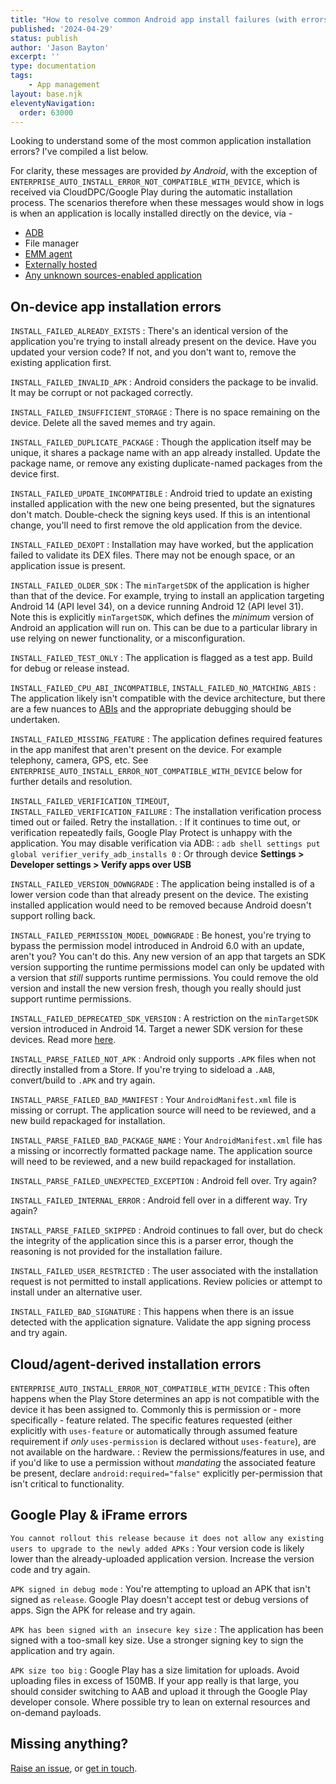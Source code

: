 ```yaml
---
title: "How to resolve common Android app install failures (with errors)"
published: '2024-04-29'
status: publish
author: 'Jason Bayton'
excerpt: ''
type: documentation
tags: 
    - App management
layout: base.njk
eleventyNavigation:
  order: 63000
--- 
```


Looking to understand some of the most common application installation errors? I've compiled a list below. 

For clarity, these messages are provided _by Android_, with the exception of `ENTERPRISE_AUTO_INSTALL_ERROR_NOT_COMPATIBLE_WITH_DEVICE`, which is received via CloudDPC/Google Play during the automatic installation process. The scenarios therefore when these messages would show in logs is when an application is locally installed directly on the device, via - 

- [ADB](/android/how-to-capture-device-logs/)
- File manager
- [EMM agent](/android/what-is-android-enterprise-and-why-is-it-used)
- [Externally hosted](/android/host-apps-externally/)
- [Any unknown sources-enabled application](/android/why-you-shouldnt-install-apps-from-unknown-sources/)

## On-device app installation errors

`INSTALL_FAILED_ALREADY_EXISTS`
: There's an identical version of the application you're trying to install already present on the device. Have you updated your version code? If not, and you don't want to, remove the existing application first.

`INSTALL_FAILED_INVALID_APK`
: Android considers the package to be invalid. It may be corrupt or not packaged correctly. 

`INSTALL_FAILED_INSUFFICIENT_STORAGE`
: There is no space remaining on the device. Delete all the saved memes and try again.

`INSTALL_FAILED_DUPLICATE_PACKAGE`
: Though the application itself may be unique, it shares a package name with an app already installed. Update the package name, or remove any existing duplicate-named packages from the device first.

`INSTALL_FAILED_UPDATE_INCOMPATIBLE`
: Android tried to update an existing installed application with the new one being presented, but the signatures don't match. Double-check the signing keys used. If this is an intentional change, you'll need to first remove the old application from the device.

`INSTALL_FAILED_DEXOPT`
: Installation may have worked, but the application failed to validate its DEX files. There may not be enough space, or an application issue is present.

`INSTALL_FAILED_OLDER_SDK`
: The `minTargetSDK` of the application is higher than that of the device. For example, trying to install an application targeting Android 14 (API level 34), on a device running Android 12 (API level 31). Note this is explicitly `minTargetSDK`, which defines the _minimum_ version of Android an application will run on. This can be due to a particular library in use relying on newer functionality, or a misconfiguration.

`INSTALL_FAILED_TEST_ONLY`
: The application is flagged as a test app. Build for debug or release instead.

`INSTALL_FAILED_CPU_ABI_INCOMPATIBLE`, `INSTALL_FAILED_NO_MATCHING_ABIS`
: The application likely isn't compatible with the device architecture, but there are a few nuances to [ABIs](https://developer.android.com/ndk/guides/abis) and the appropriate debugging should be undertaken.

`INSTALL_FAILED_MISSING_FEATURE`
: The application defines required features in the app manifest that aren't present on the device. For example telephony, camera, GPS, etc. See `ENTERPRISE_AUTO_INSTALL_ERROR_NOT_COMPATIBLE_WITH_DEVICE` below for further details and resolution.

`INSTALL_FAILED_VERIFICATION_TIMEOUT`, `INSTALL_FAILED_VERIFICATION_FAILURE`
: The installation verification process timed out or failed. Retry the installation. 
: If it continues to time out, or verification repeatedly fails, Google Play Protect is unhappy with the application. You may disable verification via ADB:
: `adb shell settings put global verifier_verify_adb_installs 0`
: Or through device **Settings > Developer settings > Verify apps over USB**

`INSTALL_FAILED_VERSION_DOWNGRADE`
: The application being installed is of a lower version code than that already present on the device. The existing installed application would need to be removed because Android doesn't support rolling back.

`INSTALL_FAILED_PERMISSION_MODEL_DOWNGRADE`
: Be honest, you're trying to bypass the permission model introduced in Android 6.0 with an update, aren't you? You can't do this. Any new version of an app that targets an SDK version supporting the runtime permissions model can only be updated with a version that _still_ supports runtime permissions. You could remove the old version and install the new version fresh, though you really should just support runtime permissions.

`INSTALL_FAILED_DEPRECATED_SDK_VERSION`
: A restriction on the `minTargetSDK` version introduced in Android 14. Target a newer SDK version for these devices. Read more [here](/android/android-14-minimum-sdk/).

`INSTALL_PARSE_FAILED_NOT_APK`
: Android only supports `.APK` files when not directly installed from a Store. If you're trying to sideload a `.AAB`, convert/build to `.APK` and try again.

`INSTALL_PARSE_FAILED_BAD_MANIFEST`
: Your `AndroidManifest.xml` file is missing or corrupt. The application source will need to be reviewed, and a new build repackaged for installation.

`INSTALL_PARSE_FAILED_BAD_PACKAGE_NAME`
: Your `AndroidManifest.xml` file has a missing or incorrectly formatted package name. The application source will need to be reviewed, and a new build repackaged for installation.

`INSTALL_PARSE_FAILED_UNEXPECTED_EXCEPTION`
: Android fell over. Try again?

`INSTALL_FAILED_INTERNAL_ERROR`
: Android fell over in a different way. Try again?

`INSTALL_PARSE_FAILED_SKIPPED`
: Android continues to fall over, but do check the integrity of the application since this is a parser error, though the reasoning is not provided for the installation failure.

`INSTALL_FAILED_USER_RESTRICTED`
: The user associated with the installation request is not permitted to install applications. Review policies or attempt to install under an alternative user.

`INSTALL_FAILED_BAD_SIGNATURE`
: This happens when there is an issue detected with the application signature. Validate the app signing process and try again.

## Cloud/agent-derived installation errors

`ENTERPRISE_AUTO_INSTALL_ERROR_NOT_COMPATIBLE_WITH_DEVICE`
: This often happens when the Play Store determines an app is not compatible with the device it has been assigned to. Commonly this is permission or - more specifically - feature related. The specific features requested (either explicitly with `uses-feature` or automatically through assumed feature requirement if _only_ `uses-permission` is declared without `uses-feature`), are not available on the hardware.
: Review the permissions/features in use, and if you'd like to use a permission without _mandating_ the associated feature be present, declare `android:required="false"` explicitly per-permission that isn't critical to functionality.

## Google Play & iFrame errors

`You cannot rollout this release because it does not allow any existing users to upgrade to the newly added APKs`
: Your version code is likely lower than the already-uploaded application version. Increase the version code and try again.

`APK signed in debug mode`
: You're attempting to upload an APK that isn't signed as `release`. Google Play doesn't accept test or debug versions of apps. Sign the APK for release and try again.

`APK has been signed with an insecure key size`
: The application has been signed with a too-small key size. Use a stronger signing key to sign the application and try again.

`APK size too big`
: Google Play has a size limitation for uploads. Avoid uploading files in excess of 150MB. If your app really is that large, you should consider switching to AAB and upload it through the Google Play developer console. Where possible try to lean on external resources and on-demand payloads.

## Missing anything? 

[Raise an issue](https://github.com/jasonbayton/11ty/issues/new?assignees=jasonbayton&labels=documentation&projects=&template=content-request.md&title=%5BContent+request%5D), or [get in touch](/contact).
